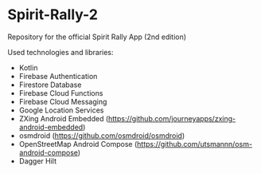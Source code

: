 # Spirit-Rally-2
Repository for the official Spirit Rally App (2nd edition)

Used technologies and libraries:
- Kotlin
- Firebase Authentication
- Firestore Database
- Firebase Cloud Functions
- Firebase Cloud Messaging
- Google Location Services
- ZXing Android Embedded (https://github.com/journeyapps/zxing-android-embedded)
- osmdroid (https://github.com/osmdroid/osmdroid)
- OpenStreetMap Android Compose (https://github.com/utsmannn/osm-android-compose)
- Dagger Hilt
